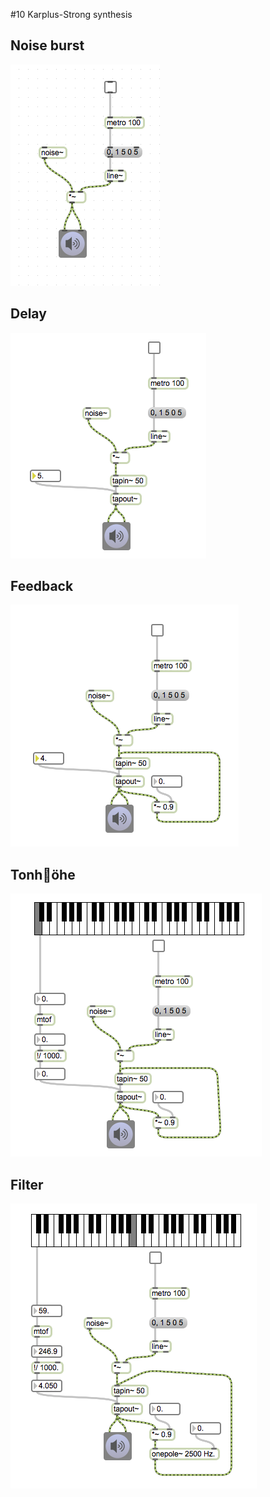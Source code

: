 #10 Karplus-Strong synthesis

## Noise burst
![](K10/KS1.png)

## Delay

![](K10/KS2.png)

## Feedback

![](K10/KS3.png)

## Tonh￿öhe

![](K10/KS4.png)

## Filter

![](K10/KS5.png)

